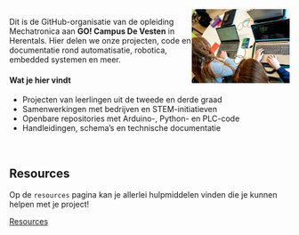 <img src="../images/hardworking-students.jpg" align="right" width="35%"/>

Dit is de GitHub-organisatie van de opleiding Mechatronica aan **GO! Campus De Vesten** in Herentals. Hier delen we onze projecten, code en documentatie rond automatisatie, robotica, embedded systemen en meer.

#### Wat je hier vindt
- Projecten van leerlingen uit de tweede en derde graad
- Samenwerkingen met bedrijven en STEM-initiatieven
- Openbare repositories met Arduino-, Python- en PLC-code
- Handleidingen, schema’s en technische documentatie

<br clear="right"/>

## Resources
Op de `resources` pagina kan je allerlei hulpmiddelen vinden die je kunnen helpen met je project!

[Resources](../documentation/resources.md)